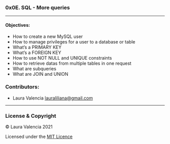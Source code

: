 ### 0x0E. SQL - More queries
---
#### Objectives:
- How to create a new MySQL user
- How to manage privileges for a user to a database or table
- What’s a PRIMARY KEY
- What’s a FOREIGN KEY
- How to use NOT NULL and UNIQUE constraints
- How to retrieve datas from multiple tables in one request
- What are subqueries
- What are JOIN and UNION
### Contributors:
- Laura Valencia <lauraliliana@gmail.com>
---
### License & Copyright
© Laura Valencia 2021

Licensed under the [MIT Licence](LICENSE)  
